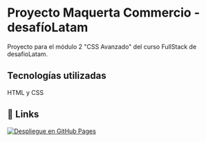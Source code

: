 
# Proyecto Maquerta Commercio - desafíoLatam

Proyecto para el módulo 2 "CSS Avanzado" del curso FullStack de desafioLatam.



## Tecnologías utilizadas
HTML y CSS



## 🔗 Links

[![Despliegue en GitHub Pages](https://img.shields.io/badge/Enlace_a_mi_proyecto-GitHub%20Pages-blue?style=for-the-badge&logo=github)](https://rockaranza.github.io/grid-commerce/)
